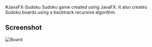 #JavaFX-Sudoku
Sudoku game created using JavaFX. It also creates Sudoku boards using a backtrack recursive algorithm.

## Screenshot

![Board](https://raw.githubusercontent.com/BenJeau/JavaFX-Sudoku/tree/master/screenshots/Board.PNG)